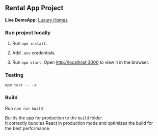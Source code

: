 ## Rental App Project


**Live DemoApp:** [Luxury Homes](https://luxury-homes-41df8.web.app)


### Run project locally

1.  Run `npm install`.

2. Add `.env` credentials.

3. Run `npm start`. Open [http://localhost:3000](http://localhost:3000) to view it in the browser.

### Testing

`npm test -- -u`

### Build

Run `npm run build`<br />

Builds the app for production to the `build` folder.<br />
It correctly bundles React in production mode and optimizes the build for the best performance.
